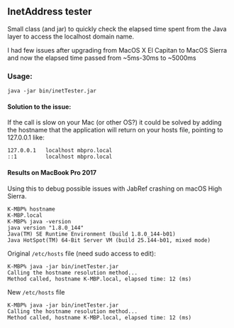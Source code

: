 ## InetAddress tester
Small class (and jar) to quickly check the elapsed time spent from the Java layer to access the localhost domain name.

I had few issues after upgrading from MacOS X El Capitan to MacOS Sierra and now the elapsed time passed from ~5ms-30ms to ~5000ms

### Usage:

`java -jar bin/inetTester.jar`

#### Solution to the issue:

If the call is slow on your Mac (or other OS?) it could be solved by adding the hostname that the application will return on your hosts file, pointing to 127.0.0.1 like:

```
127.0.0.1   localhost mbpro.local
::1         localhost mbpro.local
```

#### Results on MacBook Pro 2017
Using this to debug possible issues with JabRef crashing on macOS High Sierra.
```
K-MBP% hostname
K-MBP.local
K-MBP% java -version
java version "1.8.0_144"
Java(TM) SE Runtime Environment (build 1.8.0_144-b01)
Java HotSpot(TM) 64-Bit Server VM (build 25.144-b01, mixed mode)
```
Original `/etc/hosts` file (need sudo access to edit):
```
K-MBP% java -jar bin/inetTester.jar
Calling the hostname resolution method...
Method called, hostname K-MBP.local, elapsed time: 12 (ms)
```

New `/etc/hosts` file
```
K-MBP% java -jar bin/inetTester.jar
Calling the hostname resolution method...
Method called, hostname K-MBP.local, elapsed time: 12 (ms)
```